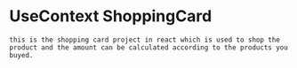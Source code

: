 # UseContext ShoppingCard 
    this is the shopping card project in react which is used to shop the product and the amount can be calculated according to the products you buyed.

